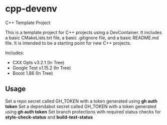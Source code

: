 # cpp-devenv
C++ Template Project

This is a template project for C++ projects using a DevContainer. It includes a basic CMakeLists.txt file, a basic .gitignore file, and a basic README.md file. It is intended to be a starting point for new C++ projects.

Includes:
   * CXX Opts v3.2.1 (In Tree)
   * Google Test v1.15.2 (In Tree)
   * Boost 1.86 (In Tree)


## Usage

Set a repo secret called GH_TOKEN with a token generated using **gh auth token**
Set a dependabot secret called GH_TOKEN with a token generated using **gh auth token**
Set branch protections with required status checks for **style-check-status** and **build-test-status**
